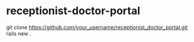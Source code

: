 # receptionist-doctor-portal
git clone https://github.com/your_username/receptionist_doctor_portal.git
rails new .
